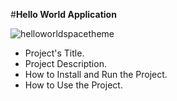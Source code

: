 #**Hello World Application**

![helloworldspacetheme](https://github.com/ShuaibFakir/TestWebsite/assets/102185288/fd162575-b148-4edd-a183-2fe4e1bed0e6)

* Project's Title.
* Project Description.
* How to Install and Run the Project.
* How to Use the Project.
